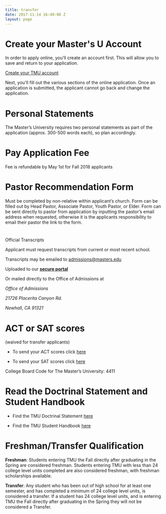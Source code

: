 ```yaml
---
title: transfer
date: 2017-11-14 16:49:00 Z
layout: page
---
```


# Create your Master's U Account

In order to apply online, you’ll create an account first. This will allow you to save and return to your application.

[Create your TMU account ](https://mastersuniversity.force.com/application/TX_CommunitiesSelfReg?startURL=%2Fapplication%2FTargetX_Portal__PB)

Next, you'll fill out the various sections of the online application. Once an application is submitted, the applicant cannot go back and change the application.

# Personal Statements

The Master’s University requires two personal statements as part of the application (approx. 300-500 words each), so plan accordingly.

# Pay Application Fee

Fee is refundable by May 1st for Fall 2018 applicants

# Pastor Recommendation Form

Must be completed by non-relative within applicant’s church. Form can be filled out by Head Pastor, Associate Pastor, Youth Pastor, or Elder. Form can be sent directly to pastor from application by inputting the pastor’s email address when requested, otherwise it is the applicants responsibility to email their pastor the link to the form.

# 
Official Transcripts

Applicant must request transcripts from current or most recent school.

Transcripts may be emailed to [admissions@masters.edu ](admissions@masters.edu)

Uploaded to our **[secure portal](https://tmu.sharefile.com/share/getinfo/rfcda47ba6074810a)**

Or mailed directly to the Office of Admissions at 

*Office of Admissions*

*21726 Placerita Canyon Rd.*

*Newhall, CA 91321*

# ACT or SAT scores 

\(waived for transfer applicants)

* To send your ACT scores click [here](http://www.act.org/content/act/en/products-and-services/the-act/your-scores/send-your-scores.html)

* To send your SAT scores click [here](https://account.collegeboard.org/login/login?idp=ECL&appId=115&DURL=https%3A//nsat.collegeboard.org/satweb/login.jsp&affiliateId=aru%7Canypage&bannerId=ht%7Cnsat-send)

College Board Code for The Master’s University: 4411

# Read the Doctrinal Statement and Student Handbook

* Find the TMU Doctrinal Statement [here](http://www.masters.edu/about)

* Find the TMU Student Handbook [here](http://www.masters.edu/handbook)

# Freshman/Transfer Qualification

**Freshman**: Students entering TMU the Fall directly after graduating in the Spring are considered freshman. Students entering TMU with less than 24 college level units completed are also considered freshman, with freshman scholarships available.

**Transfer**: Any student who has been out of high school for at least one semester, and has completed a minimum of 24 college level units, is considered a transfer. If a student has 24 college level units, and is entering TMU the Fall directly after graduating in the Spring they will not be considered a Transfer.